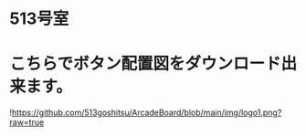 # 513号室
# こちらでボタン配置図をダウンロード出来ます。
!https://github.com/513goshitsu/ArcadeBoard/blob/main/img/logo1.png?raw=true
